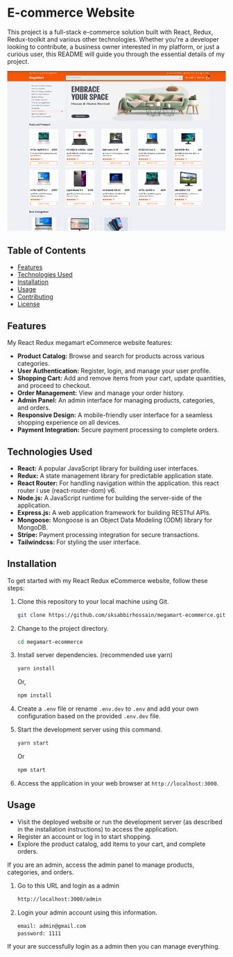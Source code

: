# E-commerce Website

This project is a full-stack e-commerce solution built with React, Redux, Redux-toolkit and various other technologies. Whether you're a developer looking to contribute, a business owner interested in my platform, or just a curious user, this README will guide you through the essential details of my project.

![Alt text](./public/website-screenshot.png)

## Table of Contents

- [Features](#features)
- [Technologies Used](#technologies-used)
- [Installation](#installation)
- [Usage](#usage)
- [Contributing](#contributing)
- [License](#license)

## Features

My React Redux megamart eCommerce website features:

- **Product Catalog:** Browse and search for products across various categories.
- **User Authentication:** Register, login, and manage your user profile.
- **Shopping Cart:** Add and remove items from your cart, update quantities, and proceed to checkout.
- **Order Management:** View and manage your order history.
- **Admin Panel:** An admin interface for managing products, categories, and orders.
- **Responsive Design:** A mobile-friendly user interface for a seamless shopping experience on all devices.
- **Payment Integration:** Secure payment processing to complete orders.

## Technologies Used

- **React:** A popular JavaScript library for building user interfaces.
- **Redux:** A state management library for predictable application state.
- **React Router:** For handling navigation within the application. this react router i use (react-router-dom) v6.
- **Node.js:** A JavaScript runtime for building the server-side of the application.
- **Express.js:** A web application framework for building RESTful APIs.
- **Mongoose:** Mongoose is an Object Data Modeling (ODM) library for MongoDB.
- **Stripe:** Payment processing integration for secure transactions.
- **Tailwindcss:** For styling the user interface.

## Installation

To get started with my React Redux eCommerce website, follow these steps:

1. Clone this repository to your local machine using Git.

   ```bash
   git clone https://github.com/sksabbirhossain/megamart-ecommerce.git
   ```

2. Change to the project directory.

   ```bash
   cd megamart-ecommerce
   ```

3. Install server dependencies. (recommended use yarn)

   ```bash
   yarn install
   ```

   Or,

   ```bash
   npm install
   ```

4. Create a `.env` file or rename `.env.dev` to `.env` and add your own configuration based on the provided `.env.dev` file.

5. Start the development server using this command.

   ```bash
   yarn start
   ```

   Or

   ```bash
   npm start
   ```

6. Access the application in your web browser at `http://localhost:3000`.

## Usage

- Visit the deployed website or run the development server (as described in the installation instructions) to access the application.
- Register an account or log in to start shopping.
- Explore the product catalog, add items to your cart, and complete orders.

If you are an admin, access the admin panel to manage products, categories, and orders.

1.  Go to this URL and login as a admin
    ```bash
    http://localhost:3000/admin
    ```
2.  Login your admin account using this information.

    ```bash
    email: admin@gmail.com
    password: 1111
    ```

If your are successfully login as a admin then you can manage everything.
